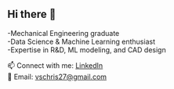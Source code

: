 ## Hi there 👋

-Mechanical Engineering graduate  
-Data Science & Machine Learning enthusiast  
-Expertise in R&D, ML modeling, and CAD design  

📫 Connect with me: [LinkedIn](https://www.linkedin.com/in/vschris)  
📧 Email: vschris27@gmail.com

<!--
**vschris30/vschris30** is a ✨ _special_ ✨ repository because its `README.md` (this file) appears on your GitHub profile.

Here are some ideas to get you started:

- 🔭 I’m currently working on ...
- 🌱 I’m currently learning ...
- 👯 I’m looking to collaborate on ...
- 🤔 I’m looking for help with ...
- 💬 Ask me about ...
- 📫 How to reach me: ...
- 😄 Pronouns: ...
- ⚡ Fun fact: ...
-->
